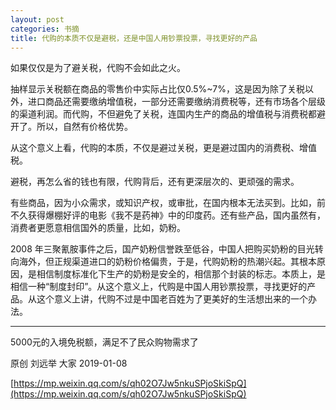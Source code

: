 ```yaml
---
layout: post
categories: 书摘
title: 代购的本质不仅是避税，还是中国人用钞票投票，寻找更好的产品
---
```


如果仅仅是为了避关税，代购不会如此之火。

抽样显示关税额在商品的零售价中实际占比仅0.5%~7%，这是因为除了关税以外，进口商品还需要缴纳增值税，一部分还需要缴纳消费税等，还有市场各个层级的渠道利润。而代购，不但避免了关税，连国内生产的商品的增值税与消费税都避开了。所以，自然有价格优势。

从这个意义上看，代购的本质，不仅是避过关税，更是避过国内的消费税、增值税。

避税，再怎么省的钱也有限，代购背后，还有更深层次的、更顽强的需求。

有些商品，因为小众需求，或知识产权，或审批，在国内根本无法买到。比如，前不久获得爆棚好评的电影《我不是药神》中的印度药。还有些产品，国内虽然有，消费者更愿意相信国外的质量，比如，奶粉。

2008 年三聚氰胺事件之后，国产奶粉信誉跌至低谷，中国人把购买奶粉的目光转向海外，但正规渠道进口的奶粉价格偏贵，于是，代购奶粉的热潮兴起。其根本原因，是相信制度标准化下生产的奶粉是安全的，相信那个封装的标志。本质上，是相信一种“制度封印”。从这个意义上，代购是中国人用钞票投票，寻找更好的产品。从这个意义上讲，代购不过是中国老百姓为了更美好的生活想出来的一个办法。

---

5000元的入境免税额，满足不了民众购物需求了

原创 刘远举 大家 2019-01-08

[https://mp.weixin.qq.com/s/qh02O7Jw5nkuSPjoSkiSpQ](https://mp.weixin.qq.com/s/qh02O7Jw5nkuSPjoSkiSpQ)